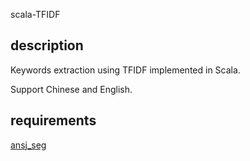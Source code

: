 scala-TFIDF

## description
Keywords extraction using TFIDF implemented in Scala.

Support Chinese and English.

## requirements
[ansj_seg](https://github.com/NLPchina/ansj_seg)
